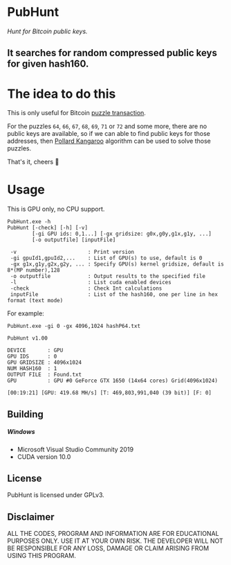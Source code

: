 # PubHunt
_Hunt for Bitcoin public keys._

## It searches for random compressed public keys for given hash160.

#
# The idea to do this

This is only useful for Bitcoin [puzzle transaction](https://www.blockchain.com/btc/tx/08389f34c98c606322740c0be6a7125d9860bb8d5cb182c02f98461e5fa6cd15).

For the puzzles ```64```, ```66```, ```67```, ```68```, ```69```, ```71``` or ```72``` and some more, there are no public keys are available, so if we can able to find public keys for those addresses, then [Pollard Kangaroo](https://github.com/JeanLucPons/Kangaroo) algorithm can be used to solve those puzzles.

That's it, cheers 🍺 

# Usage

This is GPU only, no CPU support. 

```
PubHunt.exe -h
PubHunt [-check] [-h] [-v]
        [-gi GPU ids: 0,1...] [-gx gridsize: g0x,g0y,g1x,g1y, ...]
        [-o outputfile] [inputFile]

 -v                       : Print version
 -gi gpuId1,gpuId2,...    : List of GPU(s) to use, default is 0
 -gx g1x,g1y,g2x,g2y, ... : Specify GPU(s) kernel gridsize, default is 8*(MP number),128
 -o outputfile            : Output results to the specified file
 -l                       : List cuda enabled devices
 -check                   : Check Int calculations
 inputFile                : List of the hash160, one per line in hex format (text mode)
```

For example:
```
PubHunt.exe -gi 0 -gx 4096,1024 hashP64.txt

PubHunt v1.00

DEVICE       : GPU
GPU IDS      : 0
GPU GRIDSIZE : 4096x1024
NUM HASH160  : 1
OUTPUT FILE  : Found.txt
GPU          : GPU #0 GeForce GTX 1650 (14x64 cores) Grid(4096x1024)

[00:19:21] [GPU: 419.68 MH/s] [T: 469,803,991,040 (39 bit)] [F: 0]
```

## Building
##### Windows
- Microsoft Visual Studio Community 2019 
- CUDA version 10.0
## License
PubHunt is licensed under GPLv3.

## Disclaimer
ALL THE CODES, PROGRAM AND INFORMATION ARE FOR EDUCATIONAL PURPOSES ONLY. USE IT AT YOUR OWN RISK. THE DEVELOPER WILL NOT BE RESPONSIBLE FOR ANY LOSS, DAMAGE OR CLAIM ARISING FROM USING THIS PROGRAM.

